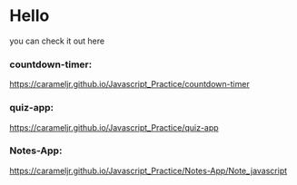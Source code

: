 # Hello 

you can check it out here
### countdown-timer:
https://carameljr.github.io/Javascript_Practice/countdown-timer

### quiz-app:
https://carameljr.github.io/Javascript_Practice/quiz-app

### Notes-App:
https://carameljr.github.io/Javascript_Practice/Notes-App/Note_javascript
